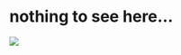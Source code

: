 # nothing to see here...
![](http://www.themoneymasters.com/wp-content/uploads/2009/12/toto-exposes-oz1.jpg)
